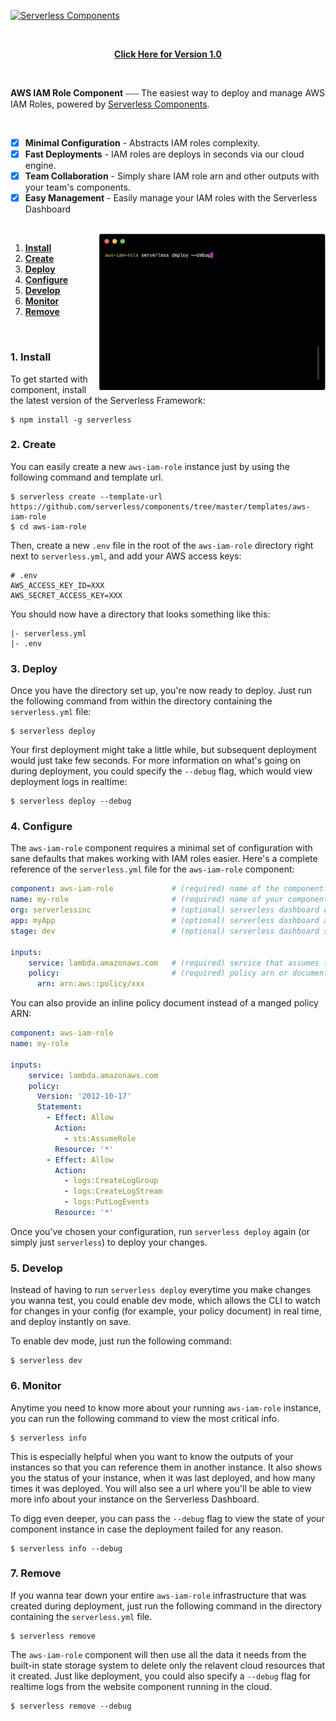[![Serverless Components](https://s3.amazonaws.com/public.assets.serverless.com/images/readme_serverless_components.gif)](http://serverless.com)

<br/>

<p align="center">
  <b><a href="https://github.com/serverless-components/aws-iam-role/tree/v1">Click Here for Version 1.0</a></b>
</p>

<br/>

**AWS IAM Role Component** ⎯⎯⎯ The easiest way to deploy and manage AWS IAM Roles, powered by [Serverless Components](https://github.com/serverless/components/tree/cloud).

<br/>

- [x] **Minimal Configuration** - Abstracts IAM roles complexity.
- [x] **Fast Deployments** - IAM roles are deploys in seconds via our cloud engine.
- [x] **Team Collaboration** - Simply share IAM role arn and other outputs with your team's components.
- [x] **Easy Management** - Easily manage your IAM roles with the Serverless Dashboard

<br/>

<img src="/assets/deploy-demo.gif" height="250" align="right">

1. [**Install**](#1-install)
2. [**Create**](#2-create)
3. [**Deploy**](#3-deploy)
4. [**Configure**](#4-configure)
5. [**Develop**](#5-develop)
6. [**Monitor**](#6-monitor)
7. [**Remove**](#7-remove)

&nbsp;

### 1. Install

To get started with component, install the latest version of the Serverless Framework:

```
$ npm install -g serverless
```

### 2. Create

You can easily create a new `aws-iam-role` instance just by using the following command and template url.

```
$ serverless create --template-url https://github.com/serverless/components/tree/master/templates/aws-iam-role
$ cd aws-iam-role
```

Then, create a new `.env` file in the root of the `aws-iam-role` directory right next to `serverless.yml`, and add your AWS access keys:

```
# .env
AWS_ACCESS_KEY_ID=XXX
AWS_SECRET_ACCESS_KEY=XXX
```

You should now have a directory that looks something like this:

```
|- serverless.yml
|- .env
```

### 3. Deploy

Once you have the directory set up, you're now ready to deploy. Just run the following command from within the directory containing the `serverless.yml` file:

```
$ serverless deploy
```

Your first deployment might take a little while, but subsequent deployment would just take few seconds. For more information on what's going on during deployment, you could specify the `--debug` flag, which would view deployment logs in realtime:

```
$ serverless deploy --debug
```

### 4. Configure

The `aws-iam-role` component requires a minimal set of configuration with sane defaults that makes working with IAM roles easier. Here's a complete reference of the `serverless.yml` file for the `aws-iam-role` component:

```yml
component: aws-iam-role             # (required) name of the component. In that case, it's aws-iam-role.
name: my-role                       # (required) name of your component instance.
org: serverlessinc                  # (optional) serverless dashboard org. default is the first org you created during signup.
app: myApp                          # (optional) serverless dashboard app. default is the same as the name property.
stage: dev                          # (optional) serverless dashboard stage. default is dev.

inputs:
    service: lambda.amazonaws.com   # (required) service that assumes this role.                     
    policy:                         # (required) policy arn or document for this role.
      arn: arn:aws::policy/xxx
```

You can also provide an inline policy document instead of a manged policy ARN:

```yml
component: aws-iam-role
name: my-role

inputs:
    service: lambda.amazonaws.com
    policy:                         
      Version: '2012-10-17'
      Statement:
        - Effect: Allow
          Action:
            - sts:AssumeRole
          Resource: '*'
        - Effect: Allow
          Action:
            - logs:CreateLogGroup
            - logs:CreateLogStream
            - logs:PutLogEvents
          Resource: '*'

```

Once you've chosen your configuration, run `serverless deploy` again (or simply just `serverless`) to deploy your changes.

### 5. Develop

Instead of having to run `serverless deploy` everytime you make changes you wanna test, you could enable dev mode, which allows the CLI to watch for changes in your config (for example, your policy document) in real time, and deploy instantly on save.

To enable dev mode, just run the following command:

```
$ serverless dev
```

### 6. Monitor

Anytime you need to know more about your running `aws-iam-role` instance, you can run the following command to view the most critical info. 

```
$ serverless info
```

This is especially helpful when you want to know the outputs of your instances so that you can reference them in another instance. It also shows you the status of your instance, when it was last deployed, and how many times it was deployed. You will also see a url where you'll be able to view more info about your instance on the Serverless Dashboard.

To digg even deeper, you can pass the `--debug` flag to view the state of your component instance in case the deployment failed for any reason. 

```
$ serverless info --debug
```
### 7. Remove

If you wanna tear down your entire `aws-iam-role` infrastructure that was created during deployment, just run the following command in the directory containing the `serverless.yml` file. 
```
$ serverless remove
```

The `aws-iam-role` component will then use all the data it needs from the built-in state storage system to delete only the relavent cloud resources that it created. Just like deployment, you could also specify a `--debug` flag for realtime logs from the website component running in the cloud.

```
$ serverless remove --debug
```
